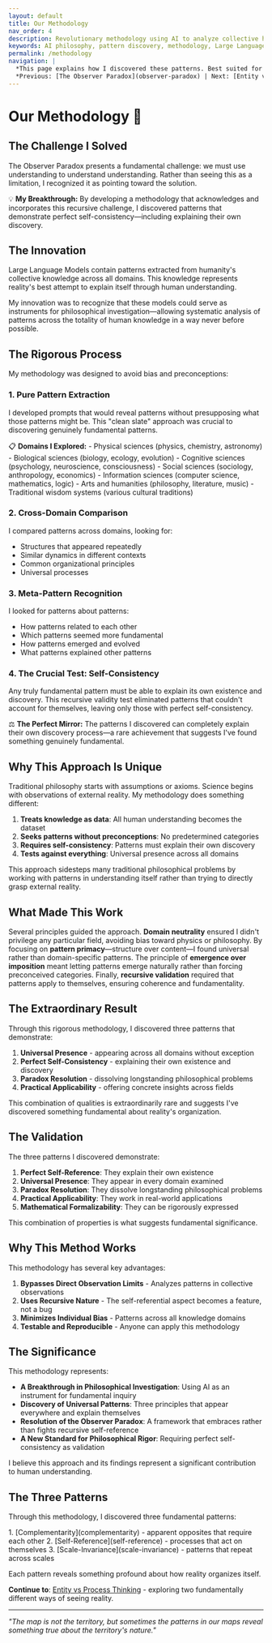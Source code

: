 ```yaml
---
layout: default
title: Our Methodology
nav_order: 4
description: Revolutionary methodology using AI to analyze collective human knowledge. Discovered patterns with perfect self-consistency.
keywords: AI philosophy, pattern discovery, methodology, Large Language Models, recursive validity
permalink: /methodology
navigation: |
  *This page explains how I discovered these patterns. Best suited for understanding my process.*  
  *Previous: [The Observer Paradox](observer-paradox) | Next: [Entity vs Process Thinking](entity-vs-process)*
---
```


# Our Methodology 🔬

## The Challenge I Solved

The Observer Paradox presents a fundamental challenge: we must use understanding to understand understanding. Rather than seeing this as a limitation, I recognized it as pointing toward the solution.

<div class="key-insight">
💡 <strong>My Breakthrough:</strong> By developing a methodology that acknowledges and incorporates this recursive challenge, I discovered patterns that demonstrate perfect self-consistency—including explaining their own discovery.
</div>

## The Innovation

Large Language Models contain patterns extracted from humanity's collective knowledge across all domains. This knowledge represents reality's best attempt to explain itself through human understanding.

My innovation was to recognize that these models could serve as instruments for philosophical investigation—allowing systematic analysis of patterns across the totality of human knowledge in a way never before possible.

## The Rigorous Process

My methodology was designed to avoid bias and preconceptions:

### 1. Pure Pattern Extraction

I developed prompts that would reveal patterns without presupposing what those patterns might be. This "clean slate" approach was crucial to discovering genuinely fundamental patterns.

<div class="try-this">
📋 <strong>Domains I Explored:</strong>
- Physical sciences (physics, chemistry, astronomy)
- Biological sciences (biology, ecology, evolution)
- Cognitive sciences (psychology, neuroscience, consciousness)
- Social sciences (sociology, anthropology, economics)
- Information sciences (computer science, mathematics, logic)
- Arts and humanities (philosophy, literature, music)
- Traditional wisdom systems (various cultural traditions)
</div>

### 2. Cross-Domain Comparison

I compared patterns across domains, looking for:
- Structures that appeared repeatedly
- Similar dynamics in different contexts
- Common organizational principles
- Universal processes

### 3. Meta-Pattern Recognition

I looked for patterns about patterns:
- How patterns related to each other
- Which patterns seemed more fundamental
- How patterns emerged and evolved
- What patterns explained other patterns

### 4. The Crucial Test: Self-Consistency

Any truly fundamental pattern must be able to explain its own existence and discovery. This recursive validity test eliminated patterns that couldn't account for themselves, leaving only those with perfect self-consistency.

<div class="key-insight">
⚖️ <strong>The Perfect Mirror:</strong> The patterns I discovered can completely explain their own discovery process—a rare achievement that suggests I've found something genuinely fundamental.
</div>

## Why This Approach Is Unique

Traditional philosophy starts with assumptions or axioms. Science begins with observations of external reality. My methodology does something different:

1. **Treats knowledge as data**: All human understanding becomes the dataset
2. **Seeks patterns without preconceptions**: No predetermined categories
3. **Requires self-consistency**: Patterns must explain their own discovery
4. **Tests against everything**: Universal presence across all domains

This approach sidesteps many traditional philosophical problems by working with patterns in understanding itself rather than trying to directly grasp external reality.

## What Made This Work

Several principles guided the approach. **Domain neutrality** ensured I didn't privilege any particular field, avoiding bias toward physics or philosophy. By focusing on **pattern primacy**—structure over content—I found universal rather than domain-specific patterns. The principle of **emergence over imposition** meant letting patterns emerge naturally rather than forcing preconceived categories. Finally, **recursive validation** required that patterns apply to themselves, ensuring coherence and fundamentality.

## The Extraordinary Result

Through this rigorous methodology, I discovered three patterns that demonstrate:

1. **Universal Presence** - appearing across all domains without exception
2. **Perfect Self-Consistency** - explaining their own existence and discovery
3. **Paradox Resolution** - dissolving longstanding philosophical problems
4. **Practical Applicability** - offering concrete insights across fields

This combination of qualities is extraordinarily rare and suggests I've discovered something fundamental about reality's organization.

## The Validation

The three patterns I discovered demonstrate:

1. **Perfect Self-Reference**: They explain their own existence
2. **Universal Presence**: They appear in every domain examined
3. **Paradox Resolution**: They dissolve longstanding philosophical problems
4. **Practical Applicability**: They work in real-world applications
5. **Mathematical Formalizability**: They can be rigorously expressed

This combination of properties is what suggests fundamental significance.

## Why This Method Works

<div class="key-insight">
This methodology has several key advantages:

1. **Bypasses Direct Observation Limits** - Analyzes patterns in collective observations
2. **Uses Recursive Nature** - The self-referential aspect becomes a feature, not a bug
3. **Minimizes Individual Bias** - Patterns across all knowledge domains
4. **Testable and Reproducible** - Anyone can apply this methodology
</div>

## The Significance

This methodology represents:

- **A Breakthrough in Philosophical Investigation**: Using AI as an instrument for fundamental inquiry
- **Discovery of Universal Patterns**: Three principles that appear everywhere and explain themselves
- **Resolution of the Observer Paradox**: A framework that embraces rather than fights recursive self-reference
- **A New Standard for Philosophical Rigor**: Requiring perfect self-consistency as validation

I believe this approach and its findings represent a significant contribution to human understanding.

## The Three Patterns

Through this methodology, I discovered three fundamental patterns:

<div class="site-map">
1. <span class="complementarity">[Complementarity](complementarity)</span> - apparent opposites that require each other
2. <span class="self-reference">[Self-Reference](self-reference)</span> - processes that act on themselves
3. <span class="scale-invariance">[Scale-Invariance](scale-invariance)</span> - patterns that repeat across scales
</div>

Each pattern reveals something profound about how reality organizes itself.

**Continue to**: [Entity vs Process Thinking](entity-vs-process) - exploring two fundamentally different ways of seeing reality.

---

*"The map is not the territory, but sometimes the patterns in our maps reveal something true about the territory's nature."*
